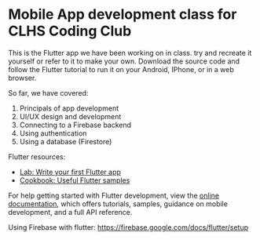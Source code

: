 # Mobile App development class for CLHS Coding Club

This is the Flutter app we have been working on in class. try and recreate it yourself or refer to it to make your own. Download the source code and follow the Flutter tutorial to run it on your Android, IPhone, or in a web browser.

So far, we have covered:
1. Principals of app development
2. UI/UX design and development
3. Connecting to a Firebase backend
4. Using authentication
5. Using a database (Firestore)

Flutter resources:

- [Lab: Write your first Flutter app](https://docs.flutter.dev/get-started/codelab)
- [Cookbook: Useful Flutter samples](https://docs.flutter.dev/cookbook)

For help getting started with Flutter development, view the
[online documentation](https://docs.flutter.dev/), which offers tutorials,
samples, guidance on mobile development, and a full API reference.

Using Firebase with flutter:
https://firebase.google.com/docs/flutter/setup
